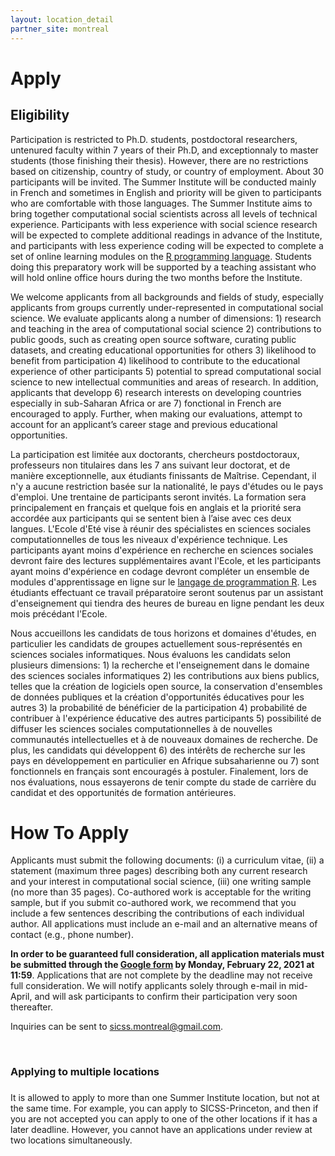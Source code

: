 ```yaml
---
layout: location_detail
partner_site: montreal
---
```

 
# Apply

## Eligibility

Participation is restricted to Ph.D. students, postdoctoral researchers, untenured faculty within 7 years of their Ph.D,  and exceptionnaly to master students (those finishing their thesis). However, there are no restrictions based on citizenship, country of study, or country of employment. About 30 participants will be invited. The Summer Institute will be conducted mainly in French and sometimes in English and priority will be given to participants who are comfortable with those languages. The Summer Institute aims to bring together computational social scientists across all levels of technical experience. Participants with less experience with social science research will be expected to complete additional readings in advance of the Institute, and participants with less experience coding will be expected to complete a set of online learning modules on the [R programming language](https://compsocialscience.github.io/summer-institute/2021/montreal/pre_arrival). Students doing this preparatory work will be supported by a teaching assistant who will hold online office hours during the two months before the Institute.

We welcome applicants from all backgrounds and fields of study, especially applicants from groups currently under-represented in computational social science. We evaluate applicants along a number of dimensions: 1) research and teaching in the area of computational social science 2) contributions to public goods, such as creating open source software, curating public datasets, and creating educational opportunities for others 3) likelihood to benefit from participation 4) likelihood to contribute to the educational experience of other participants 5) potential to spread computational social science to new intellectual communities and areas of research. In addition, applicants that developp  6) research interests on developing countries especially in sub-Saharan Africa or are 7) fonctional in French are encouraged to apply. Further, when making our evaluations, attempt to account for an applicant’s career stage and previous educational opportunities.

La participation est limitée aux doctorants, chercheurs postdoctoraux, professeurs non titulaires dans les 7 ans suivant leur doctorat, et de manière exceptionnelle, aux étudiants finissants de Maîtrise. Cependant, il n'y a aucune restriction basée sur la nationalité, le pays d'études ou le pays d'emploi. Une trentaine de participants seront invités. La formation sera  principalement en français et quelque fois en anglais et la priorité sera accordée aux participants qui se sentent bien à l’aise avec ces deux langues. L'Ecole d'Eté vise à réunir des spécialistes en sciences sociales computationnelles de tous les niveaux d'expérience technique. Les participants ayant moins d'expérience en recherche en sciences sociales devront faire des lectures supplémentaires avant l'Ecole, et les participants ayant moins d'expérience en codage devront compléter un ensemble de modules d'apprentissage en ligne sur le [langage de programmation R](https://compsocialscience.github.io/summer-institute/2010/montreal/pre_arrival). Les étudiants effectuant ce travail préparatoire seront soutenus par un assistant d'enseignement qui tiendra des heures de bureau en ligne pendant les deux mois précédant l'Ecole.

Nous accueillons les candidats de tous horizons et domaines d'études, en particulier les candidats de groupes actuellement sous-représentés en sciences sociales informatiques. Nous évaluons les candidats selon plusieurs dimensions: 1) la recherche et l'enseignement dans le domaine des sciences sociales informatiques 2) les contributions aux biens publics, telles que la création de logiciels open source, la conservation d'ensembles de données publiques et la création d'opportunités éducatives pour les autres 3) la probabilité de bénéficier de la participation 4) probabilité de contribuer à l'expérience éducative des autres participants 5) possibilité de diffuser les sciences sociales computationnelles à de nouvelles communautés intellectuelles et à de nouveaux domaines de recherche. De plus, les candidats qui développent 6) des intérêts de recherche sur les pays en développement en particulier en Afrique subsaharienne ou 7) sont fonctionnels en français sont encouragés à postuler. Finalement, lors de nos évaluations, nous essayerons de tenir compte du stade de carrière du candidat et des opportunités de formation antérieures.


# How To Apply

Applicants must submit the following documents: (i) a curriculum vitae, (ii) a statement (maximum three pages) describing both any current research and your interest in computational social science, (iii) one writing sample (no more than 35 pages). Co-authored work is acceptable for the writing sample, but if you submit co-authored work, we recommend that you include a few sentences describing the contributions of each individual author. All applications must include an e-mail and an alternative means of contact (e.g., phone number). 

**In order to be guaranteed full consideration, all application materials must be submitted through the [Google form](https://docs.google.com/forms/d/e/1FAIpQLSeSdCa_7kwpXbCGS8T4YfuYXcqj5fW4yVReHnU0I9dwlbd3rA/viewform?vc=0&c=0&w=1&flr=0&gxids=7628) by Monday, February 22, 2021 at 11:59**. Applications that are not complete by the deadline may not receive full consideration. We will notify applicants solely through e-mail in mid-April, and will ask participants to confirm their participation very soon thereafter.

Inquiries can be sent to <sicss.montreal@gmail.com>.

<br />

### Applying to multiple locations
### <a name="applying_to_multiple_locations"></a>
It is allowed to apply to more than one Summer Institute location, but not at the same time. For example, you can apply to SICSS-Princeton, and then if you are not accepted you can apply to one of the other locations if it has a later deadline. However, you cannot have an applications under review at two locations simultaneously.

